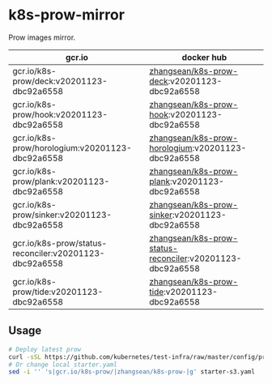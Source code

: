 # k8s-prow-mirror

Prow images mirror.

gcr.io | docker hub
---|---
gcr.io/k8s-prow/deck:v20201123-dbc92a6558 | [zhangsean/k8s-prow-deck](https://hub.docker.com/r/zhangsean/k8s-prow-deck):v20201123-dbc92a6558
gcr.io/k8s-prow/hook:v20201123-dbc92a6558 | [zhangsean/k8s-prow-hook](https://hub.docker.com/r/zhangsean/k8s-prow-hook):v20201123-dbc92a6558
gcr.io/k8s-prow/horologium:v20201123-dbc92a6558 | [zhangsean/k8s-prow-horologium](https://hub.docker.com/r/zhangsean/k8s-prow-horologium):v20201123-dbc92a6558
gcr.io/k8s-prow/plank:v20201123-dbc92a6558 | [zhangsean/k8s-prow-plank](https://hub.docker.com/r/zhangsean/k8s-prow-plank):v20201123-dbc92a6558
gcr.io/k8s-prow/sinker:v20201123-dbc92a6558 | [zhangsean/k8s-prow-sinker](https://hub.docker.com/r/zhangsean/k8s-prow-sinker):v20201123-dbc92a6558
gcr.io/k8s-prow/status-reconciler:v20201123-dbc92a6558 | [zhangsean/k8s-prow-status-reconciler](https://hub.docker.com/r/zhangsean/k8s-prow-status-reconciler):v20201123-dbc92a6558
gcr.io/k8s-prow/tide:v20201123-dbc92a6558 | [zhangsean/k8s-prow-tide](https://hub.docker.com/r/zhangsean/k8s-prow-tide):v20201123-dbc92a6558

## Usage

```bash
# Deploy latest prow
curl -sSL https://github.com/kubernetes/test-infra/raw/master/config/prow/cluster/starter-s3.yaml | sed 's|gcr.io/k8s-prow/|zhangsean/k8s-prow-|g' | kubectl apply -f -
# Or change local starter.yaml
sed -i '' 's|gcr.io/k8s-prow/|zhangsean/k8s-prow-|g' starter-s3.yaml
```
